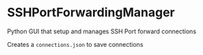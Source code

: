 # SSHPortForwardingManager

Python GUI that setup and manages SSH Port forward connections

Creates a `connections.json` to save connections
 

